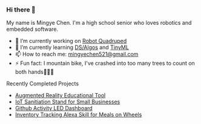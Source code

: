 ### Hi there 👋

My name is Mingye Chen. I'm a high school senior who loves robotics and embedded software. 

- 🔭 I’m currently working on [Robot Quadruped](https://github.com/mingyeeee/spotmicro-mingye)
- 🌱 I’m currently learning [DS/Algos](https://github.com/mingyeeee/DS-and-Algos) and [TinyML](https://github.com/mingyeeee/Teensy4.0-TF-lite-micro)
- 📫 How to reach me: mingyechen521@gmail.com
- ⚡ Fun fact: I mountain bike, I've crashed into too many trees to count on both hands🌳🚵🏻

Recently Completed Projects
- [Augmented Reality Educational Tool](https://github.com/mingyeeee/RUhacks2021)
- [IoT Sanitiation Stand for Small Businesses](https://github.com/Mershab99/uOttaHack4)
- [Github Activity LED Dashboard](https://github.com/mingyeeee/GithubActivityLedDashboard)
- [Inventory Tracking Alexa Skill for Meals on Wheels](https://github.com/mingyeeee/ToryTrackerAlexa)
